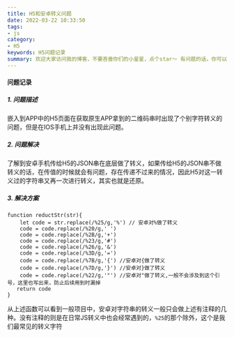 ```yaml
---
title: H5和安卓转义问题
date: 2022-03-22 10:33:50
tags:
- js
category:
- H5
keywords: H5问题记录
summary: 欢迎大家访问我的博客，不要吝啬你们的小星星，点个star～ 有问题的话，你可以将问题在留言板留言问我.
---
```

#### 问题记录
##### 1. 问题描述
嵌入到APP中的H5页面在获取原生APP拿到的二维码串时出现了个别字符转义的问题，但是在IOS手机上并没有出现此问题。

##### 2. 问题解决
了解到安卓手机传给H5的JSON串在底层做了转义，如果传给H5的JSON串不做转义的话，在传值的时候就会有问题，存在传递不过来的情况，因此H5对这一转义过的字符串又再一次进行转义，其实也就是还原。

##### 3. 解决方案

```
function reductStr(str){
    let code = str.replace(/%25/g,'%') // 安卓对%做了转义
    code = code.replace(/%20/g,' ') 
    code = code.replace(/%2B/g,'+') 
    code = code.replace(/%23/g,'#') 
    code = code.replace(/%26/g,'&') 
    code = code.replace(/%3D/g,'=') 
    code = code.replace(/%7B/g,'{') //安卓对{做了转义
    code = code.replace(/%7D/g,'}') //安卓对}做了转义
    code = code.replace(/%22/g,'"') //安卓对"做了转义,一般不会涉及到这个引号，这里也写出来，防止后续用到时漏掉
   return code
}
```

从上述函数可以看到一般项目中，安卓对字符串的转义一般只会做上述有注释的几种。没有注释的则是在日常JS转义中也会经常遇到的，`%25`的那个除外，这个是我们最常见的转义字符